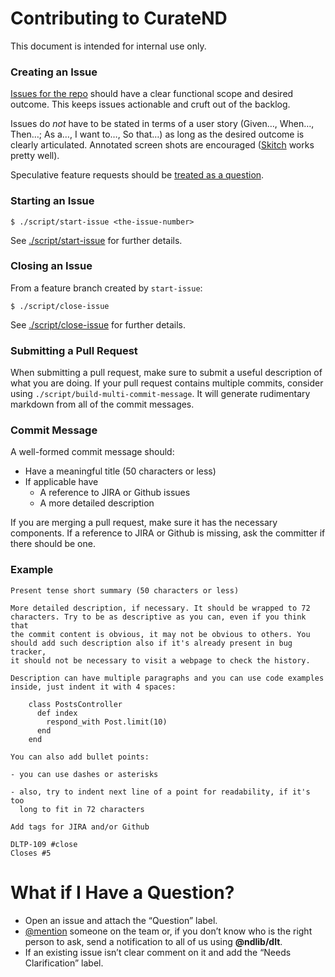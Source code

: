 # Contributing to CurateND

This document is intended for internal use only.

### Creating an Issue
[Issues for the repo](https://github.com/ndlib/curate_nd/issues) should have a clear functional scope and desired outcome.
This keeps issues actionable and cruft out of the backlog.

Issues do _not_ have to be stated in terms of a user story (Given…, When…, Then…; As a…, I want to…, So that…) as long as the desired outcome is clearly articulated.
Annotated screen shots are encouraged ([Skitch](https://evernote.com/skitch/) works pretty well).

Speculative feature requests should be [treated as a question](#what-if-i-have-a-question).

### Starting an Issue
```console
$ ./script/start-issue <the-issue-number>
```

See [./script/start-issue](https://github.com/ndlib/curate_nd/blob/master/script/start-issue) for further details.

### Closing an Issue
From a feature branch created by `start-issue`:

```console
$ ./script/close-issue
```

See [./script/close-issue](https://github.com/ndlib/curate_nd/blob/master/script/close-issue) for further details.

### Submitting a Pull Request
When submitting a pull request, make sure to submit a useful description of what you are doing.
If your pull request contains multiple commits, consider using `./script/build-multi-commit-message`.
It will generate rudimentary markdown from all of the commit messages.

### Commit Message

A well-formed commit message should:

* Have a meaningful title (50 characters or less)
* If applicable have
  * A reference to JIRA or Github issues
  * A more detailed description

If you are merging a pull request, make sure it has the necessary components.
If a reference to JIRA or Github is missing, ask the committer if there should be one.

### Example

```console
Present tense short summary (50 characters or less)

More detailed description, if necessary. It should be wrapped to 72
characters. Try to be as descriptive as you can, even if you think that
the commit content is obvious, it may not be obvious to others. You
should add such description also if it's already present in bug tracker,
it should not be necessary to visit a webpage to check the history.

Description can have multiple paragraphs and you can use code examples
inside, just indent it with 4 spaces:

    class PostsController
      def index
        respond_with Post.limit(10)
      end
    end

You can also add bullet points:

- you can use dashes or asterisks

- also, try to indent next line of a point for readability, if it's too
  long to fit in 72 characters

Add tags for JIRA and/or Github

DLTP-109 #close
Closes #5
```

# What if I Have a Question?
* Open an issue and attach the “Question” label.
* [@mention](https://github.com/blog/821) someone on the team or, if you don’t know who is the right person to ask, send a notification to all of us using **@ndlib/dlt**.
* If an existing issue isn’t clear comment on it and add the “Needs Clarification” label.
